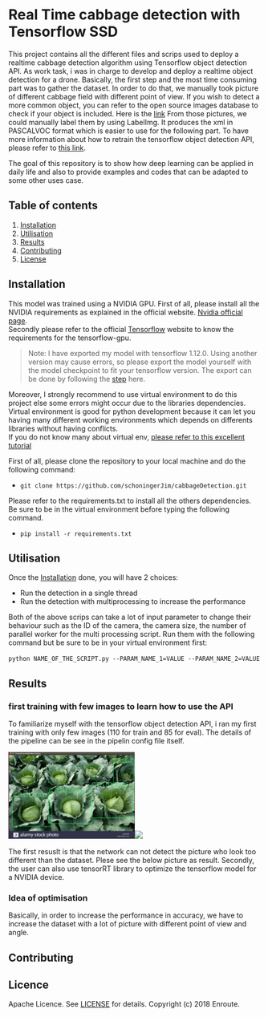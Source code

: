 # Real Time cabbage detection with Tensorflow SSD
This project contains all the different files and scrips used to deploy a realtime
cabbage detection algorithm using Tensorflow object detection API. As work task, 
i was in charge to develop and deploy a realtime object detection for a drone.
Basically, the first step and the most time consuming part was to gather the dataset.
In order to do that, we manually took picture of different cabbage field with different point of view.
If you wish to detect a more common object, you can refer to the open source images database to check if your object is included. Here is the [link](https://storage.googleapis.com/openimages/web/index.html)
From those pictures, we could manually label them by using LabelImg. It produces the xml in PASCALVOC format which is easier to use for the following part. To have more information about how to retrain the tensorflow object detection API, please refer to [this link](https://github.com/tensorflow/models/tree/master/research/object_detection).

The goal of this repository is to show how deep learning can be applied in daily life and also to provide examples and codes that can be adapted to some other uses case.

## Table of contents

1. [Installation](#installation)
2. [Utilisation](#utilisation)
3. [Results](#results)
4. [Contributing](#contributing)
5. [License](#licence)

## Installation
This model was trained using a NVIDIA GPU. First of all, please install all the NVIDIA requirements as explained in the official website. [Nvidia official page](https://developer.nvidia.com/).  
Secondly please refer to the official [Tensorflow](https://www.tensorflow.org/install/install_linux#tensorflow_gpu_support) website to know the requirements for the tensorflow-gpu.
>Note: I have exported my model with tensorflow 1.12.0.  Using another version may cause errors, so please export the model yourself with the model checkpoint to fit your tensorflow version. The export can be done by following the [step](https://github.com/tensorflow/models/blob/master/research/object_detection/g3doc/exporting_models.md) here.  

Moreover, I strongly recommend to use virtual environment to do this project else some errors might occur due to the libraries dependencies.  
Virtual environment is good for python development because it can let you having many different working environments which depends on differents libraries without having conflicts.  
If you do not know many about virtual env, [please refer to this excellent tutorial](https://realpython.com/python-virtual-environments-a-primer/)


First of all, please clone the repository to your local machine and do the following command:
- `git clone https://github.com/schoningerJim/cabbageDetection.git`  

Please refer to the requirements.txt to install all the others dependencies. Be sure to be in the virtual environment before typing the following command.
- `pip install -r requirements.txt`

## Utilisation
Once the [Installation](#installation) done, you will have 2 choices:  

- Run the detection in a single thread
- Run the detection with multiprocessing to increase the performance  

Both of the above scrips can take a lot of input parameter to change their behaviour such as the ID of the camera, the camera size, the number of parallel worker for the multi processing script. Run them with the following command but be sure to be in your virtual environment first:  

`python NAME_OF_THE_SCRIPT.py --PARAM_NAME_1=VALUE --PARAM_NAME_2=VALUE `


## Results

### first training with few images to learn how to use the API
To familiarize myself with the tensorflow object detection API, i ran my first training with only few images (110 for train and 85 for eval). The details of the pipeline can be see in the pipelin config file itself.  

<img src="images/cabbage1.png" width="50.0%"><img src="images/cabbage2.png" width="50.0%">

The first resuslt is that the network can not detect the picture who look too different than the dataset. Plese see the below picture as result.
Secondly, the user can also use tensorRT library to optimize the tensorflow model for a NVIDIA device.

### Idea of optimisation
Basically, in order to increase the performance in accuracy, we have to increase the dataset with a lot of picture with different point of view and angle.
## Contributing


## Licence
Apache Licence. See [LICENSE](LICENSE) for details. Copyright (c) 2018 Enroute.
